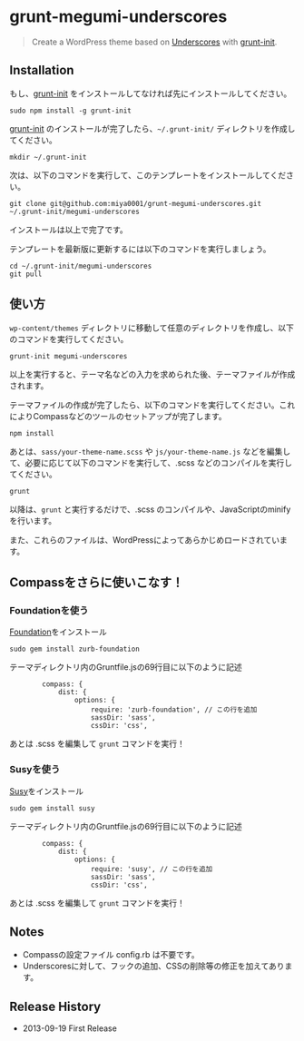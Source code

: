 # grunt-megumi-underscores

> Create a WordPress theme based on [Underscores][] with [grunt-init][].

[underscores]: https://github.com/automattic/_s
[grunt-init]: http://gruntjs.com/project-scaffolding

## Installation
もし、[grunt-init][] をインストールしてなければ先にインストールしてください。

```
sudo npm install -g grunt-init
```

[grunt-init][] のインストールが完了したら、`~/.grunt-init/` ディレクトリを作成してください。

```
mkdir ~/.grunt-init
```

次は、以下のコマンドを実行して、このテンプレートをインストールしてください。

```
git clone git@github.com:miya0001/grunt-megumi-underscores.git ~/.grunt-init/megumi-underscores
```

インストールは以上で完了です。

テンプレートを最新版に更新するには以下のコマンドを実行しましょう。

```
cd ~/.grunt-init/megumi-underscores
git pull
```

## 使い方

`wp-content/themes` ディレクトリに移動して任意のディレクトリを作成し、以下のコマンドを実行してください。

```
grunt-init megumi-underscores
```

以上を実行すると、テーマ名などの入力を求められた後、テーマファイルが作成されます。

テーマファイルの作成が完了したら、以下のコマンドを実行してください。これによりCompassなどのツールのセットアップが完了します。

```
npm install
```

あとは、`sass/your-theme-name.scss` や `js/your-theme-name.js` などを編集して、必要に応じて以下のコマンドを実行して、.scss などのコンパイルを実行してください。

```
grunt
```

以降は、`grunt` と実行するだけで、.scss のコンパイルや、JavaScriptのminifyを行います。

また、これらのファイルは、WordPressによってあらかじめロードされています。

## Compassをさらに使いこなす！

### Foundationを使う

[Foundation](http://foundation.zurb.com/)をインストール

```
sudo gem install zurb-foundation
```

テーマディレクトリ内のGruntfile.jsの69行目に以下のように記述

```
        compass: {
            dist: {
                options: {
                    require: 'zurb-foundation', // この行を追加
                    sassDir: 'sass',
                    cssDir: 'css',
```

あとは .scss を編集して `grunt` コマンドを実行！

### Susyを使う

[Susy](http://susy.oddbird.net/)をインストール

```
sudo gem install susy
```

テーマディレクトリ内のGruntfile.jsの69行目に以下のように記述

```
        compass: {
            dist: {
                options: {
                    require: 'susy', // この行を追加
                    sassDir: 'sass',
                    cssDir: 'css',
```

あとは .scss を編集して `grunt` コマンドを実行！

## Notes

 * Compassの設定ファイル config.rb は不要です。
 * Underscoresに対して、フックの追加、CSSの削除等の修正を加えてあります。

## Release History

 * 2013-09-19 First Release
